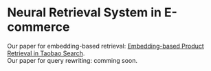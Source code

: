 # Neural Retrieval System in E-commerce
Our paper for embedding-based retrieval: [Embedding-based Product Retrieval in Taobao Search](https://arxiv.org/abs/2106.09297).<br />
Our paper for query rewriting: comming soon.
